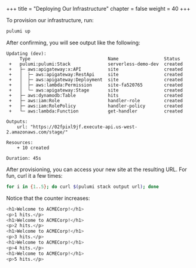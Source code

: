 +++
title = "Deploying Our Infrastructure"
chapter = false
weight = 40
+++

To provision our infrastructure, run:

```bash
pulumi up
```

After confirming, you will see output like the following:

```
Updating (dev):
     Type                             Name                 Status
 +   pulumi:pulumi:Stack              serverless-demo-dev  created
 +   ├─ aws:apigateway:x:API          site                 created
 +   │  ├─ aws:apigateway:RestApi     site                 created
 +   │  ├─ aws:apigateway:Deployment  site                 created
 +   │  ├─ aws:lambda:Permission      site-fa520765        created
 +   │  └─ aws:apigateway:Stage       site                 created
 +   ├─ aws:dynamodb:Table            hits                 created
 +   ├─ aws:iam:Role                  handler-role         created
 +   ├─ aws:iam:RolePolicy            handler-policy       created
 +   └─ aws:lambda:Function           get-handler          created

Outputs:
    url: "https://02fpixl9jf.execute-api.us-west-2.amazonaws.com/stage/"

Resources:
    + 10 created

Duration: 45s
```

After provisioning, you can access your new site at the resulting URL. For fun, curl it a few times:

```bash
for i in {1..5}; do curl $(pulumi stack output url); done
```

Notice that the counter increases:

```bash
<h1>Welcome to ACMECorp!</h1>
<p>1 hits.</p>
<h1>Welcome to ACMECorp!</h1>
<p>2 hits.</p>
<h1>Welcome to ACMECorp!</h1>
<p>3 hits.</p>
<h1>Welcome to ACMECorp!</h1>
<p>4 hits.</p>
<h1>Welcome to ACMECorp!</h1>
<p>5 hits.</p>
```
